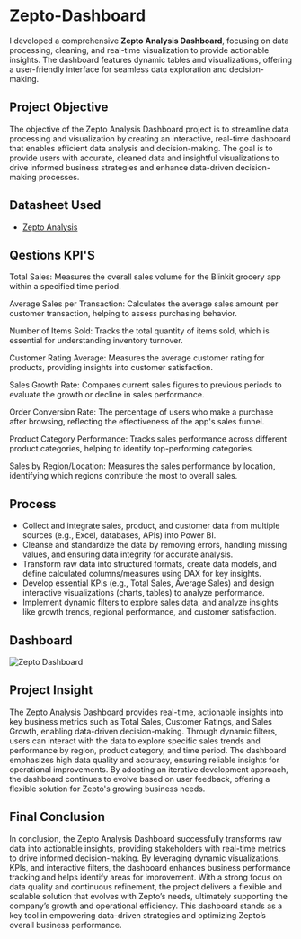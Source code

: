# Zepto-Dashboard
I developed a comprehensive **Zepto Analysis Dashboard**, focusing on data processing, cleaning, and real-time visualization to provide actionable insights. The dashboard features dynamic tables and visualizations, offering a user-friendly interface for seamless data exploration and decision-making.

## Project Objective
The objective of the Zepto Analysis Dashboard project is to streamline data processing and visualization by creating an interactive, real-time dashboard that enables efficient data analysis and decision-making. The goal is to provide users with accurate, cleaned data and insightful visualizations to drive informed business strategies and enhance data-driven decision-making processes.

## Datasheet Used
- <a href ="https://github.com/MaggiTheAnalyst/Zepto-Dashboard/blob/main/Zepto%20Grocery%20Data.xlsx"> Zepto Analysis</a>

## Qestions KPI'S
Total Sales: 
Measures the overall sales volume for the Blinkit grocery app within a specified time period.

Average Sales per Transaction: 
Calculates the average sales amount per customer transaction, helping to assess purchasing behavior.

Number of Items Sold: 
Tracks the total quantity of items sold, which is essential for understanding inventory turnover.

Customer Rating Average: 
Measures the average customer rating for products, providing insights into customer satisfaction.

Sales Growth Rate: 
Compares current sales figures to previous periods to evaluate the growth or decline in sales performance.

Order Conversion Rate: 
The percentage of users who make a purchase after browsing, reflecting the effectiveness of the app's sales funnel.

Product Category Performance: 
Tracks sales performance across different product categories, helping to identify top-performing categories.

Sales by Region/Location: 
Measures the sales performance by location, identifying which regions contribute the most to overall sales.

## Process

- Collect and integrate sales, product, and customer data from multiple sources (e.g., Excel, databases, APIs) into Power BI.
- Cleanse and standardize the data by removing errors, handling missing values, and ensuring data integrity for accurate analysis.
- Transform raw data into structured formats, create data models, and define calculated columns/measures using DAX for key insights.
- Develop essential KPIs (e.g., Total Sales, Average Sales) and design interactive visualizations (charts, tables) to analyze performance.
- Implement dynamic filters to explore sales data, and analyze insights like growth trends, regional performance, and customer satisfaction.

## Dashboard

![Zepto Dashboard](https://github.com/user-attachments/assets/ccef1e64-4f69-48d0-8887-bb50c103527e)

## Project Insight

The Zepto Analysis Dashboard provides real-time, actionable insights into key business metrics such as Total Sales, Customer Ratings, and Sales Growth, enabling data-driven decision-making. Through dynamic filters, users can interact with the data to explore specific sales trends and performance by region, product category, and time period. The dashboard emphasizes high data quality and accuracy, ensuring reliable insights for operational improvements. By adopting an iterative development approach, the dashboard continues to evolve based on user feedback, offering a flexible solution for Zepto's growing business needs.

## Final Conclusion

In conclusion, the Zepto Analysis Dashboard successfully transforms raw data into actionable insights, providing stakeholders with real-time metrics to drive informed decision-making. By leveraging dynamic visualizations, KPIs, and interactive filters, the dashboard enhances business performance tracking and helps identify areas for improvement. With a strong focus on data quality and continuous refinement, the project delivers a flexible and scalable solution that evolves with Zepto’s needs, ultimately supporting the company’s growth and operational efficiency. This dashboard stands as a key tool in empowering data-driven strategies and optimizing Zepto’s overall business performance.
